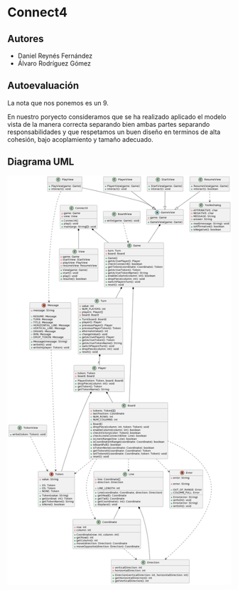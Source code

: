 # Connect4
## Autores
* Daniel Reynés Fernández
* Álvaro Rodríguez Gómez

## Autoevaluación
La nota que nos ponemos es un 9.

En nuestro poryecto consideramos que se ha realizado aplicado el modelo vista de la manera correcta separando bien 
ambas partes separando responsabilidades y que respetamos un buen diseño en terminos de alta cohesión, bajo acoplamiento y tamaño adecuado. 
## Diagrama UML

![diagramaUML](./Connect4_UML.png)